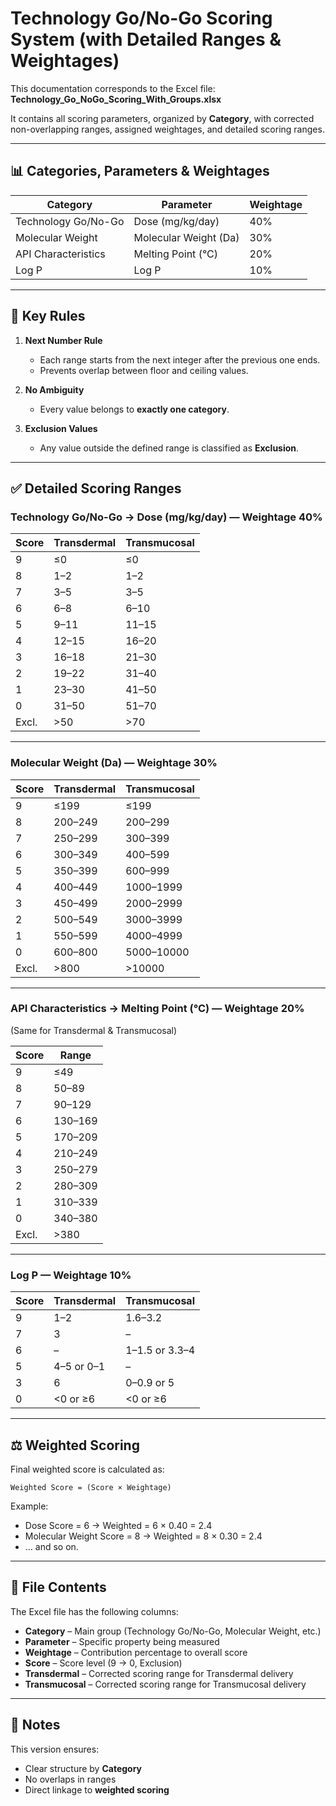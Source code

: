 # Technology Go/No-Go Scoring System (with Detailed Ranges & Weightages)

This documentation corresponds to the Excel file:
**Technology_Go_NoGo_Scoring_With_Groups.xlsx**

It contains all scoring parameters, organized by **Category**, with corrected non-overlapping ranges, assigned weightages, and detailed scoring ranges.

---

## 📊 Categories, Parameters & Weightages

| **Category**            | **Parameter**           | **Weightage** |
|--------------------------|-------------------------|---------------|
| Technology Go/No-Go      | Dose (mg/kg/day)        | 40%           |
| Molecular Weight         | Molecular Weight (Da)   | 30%           |
| API Characteristics      | Melting Point (°C)      | 20%           |
| Log P                    | Log P                   | 10%           |

---

## 🔎 Key Rules

1. **Next Number Rule**  
   - Each range starts from the next integer after the previous one ends.  
   - Prevents overlap between floor and ceiling values.  

2. **No Ambiguity**  
   - Every value belongs to **exactly one category**.  

3. **Exclusion Values**  
   - Any value outside the defined range is classified as **Exclusion**.  

---

## ✅ Detailed Scoring Ranges

### Technology Go/No-Go → Dose (mg/kg/day) — Weightage 40%

| Score | Transdermal | Transmucosal |
|-------|-------------|--------------|
| 9     | ≤0          | ≤0           |
| 8     | 1–2         | 1–2          |
| 7     | 3–5         | 3–5          |
| 6     | 6–8         | 6–10         |
| 5     | 9–11        | 11–15        |
| 4     | 12–15       | 16–20        |
| 3     | 16–18       | 21–30        |
| 2     | 19–22       | 31–40        |
| 1     | 23–30       | 41–50        |
| 0     | 31–50       | 51–70        |
| Excl. | >50         | >70          |

---

### Molecular Weight (Da) — Weightage 30%

| Score | Transdermal | Transmucosal |
|-------|-------------|--------------|
| 9     | ≤199        | ≤199         |
| 8     | 200–249     | 200–299      |
| 7     | 250–299     | 300–399      |
| 6     | 300–349     | 400–599      |
| 5     | 350–399     | 600–999      |
| 4     | 400–449     | 1000–1999    |
| 3     | 450–499     | 2000–2999    |
| 2     | 500–549     | 3000–3999    |
| 1     | 550–599     | 4000–4999    |
| 0     | 600–800     | 5000–10000   |
| Excl. | >800        | >10000       |

---

### API Characteristics → Melting Point (°C) — Weightage 20%

(Same for Transdermal & Transmucosal)

| Score | Range   |
|-------|---------|
| 9     | ≤49     |
| 8     | 50–89   |
| 7     | 90–129  |
| 6     | 130–169 |
| 5     | 170–209 |
| 4     | 210–249 |
| 3     | 250–279 |
| 2     | 280–309 |
| 1     | 310–339 |
| 0     | 340–380 |
| Excl. | >380    |

---

### Log P — Weightage 10%

| Score | Transdermal         | Transmucosal        |
|-------|---------------------|---------------------|
| 9     | 1–2                 | 1.6–3.2             |
| 7     | 3                   | –                   |
| 6     | –                   | 1–1.5 or 3.3–4      |
| 5     | 4–5 or 0–1          | –                   |
| 3     | 6                   | 0–0.9 or 5          |
| 0     | <0 or ≥6            | <0 or ≥6            |

---

## ⚖️ Weighted Scoring

Final weighted score is calculated as:

```
Weighted Score = (Score × Weightage)
```

Example:  
- Dose Score = 6 → Weighted = 6 × 0.40 = 2.4  
- Molecular Weight Score = 8 → Weighted = 8 × 0.30 = 2.4  
- … and so on.  

---

## 📂 File Contents

The Excel file has the following columns:  
- **Category** – Main group (Technology Go/No-Go, Molecular Weight, etc.)  
- **Parameter** – Specific property being measured  
- **Weightage** – Contribution percentage to overall score  
- **Score** – Score level (9 → 0, Exclusion)  
- **Transdermal** – Corrected scoring range for Transdermal delivery  
- **Transmucosal** – Corrected scoring range for Transmucosal delivery  

---

## 📝 Notes

This version ensures:  
- Clear structure by **Category**  
- No overlaps in ranges  
- Direct linkage to **weighted scoring**  
